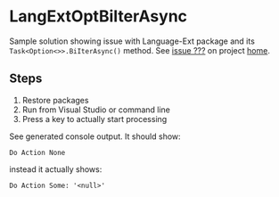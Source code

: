 # LangExtOptBiIterAsync
Sample solution showing issue with Language-Ext package and its `Task<Option<>>.BiIterAsync()` method.
See [issue ???](https://github.com/louthy/language-ext/issues/???) on project [home](https://github.com/louthy/language-ext/).

## Steps

1. Restore packages
1. Run from Visual Studio or command line
1. Press a key to actually start processing

See generated console output. It should show:

```
Do Action None
```

instead it actually shows:

```
Do Action Some: '<null>'
```
